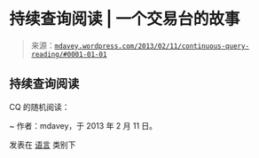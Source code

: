 <!--yml

类别：未分类

日期：2024 年 05 月 18 日 06:30:16

-->

# 持续查询阅读 | 一个交易台的故事

> 来源：[`mdavey.wordpress.com/2013/02/11/continuous-query-reading/#0001-01-01`](https://mdavey.wordpress.com/2013/02/11/continuous-query-reading/#0001-01-01)

## 持续查询阅读

CQ 的随机阅读：

~ 作者：mdavey，于 2013 年 2 月 11 日。

发表在 [语言](https://mdavey.wordpress.com/category/languages/) 类别下
